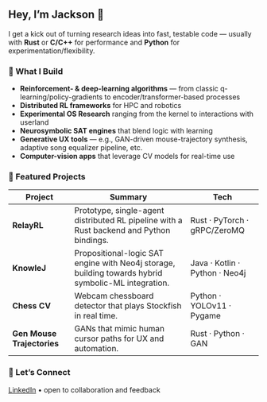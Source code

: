<!-- GitHub Profile README -->

## Hey, I’m Jackson 👋

I get a kick out of turning research ideas into fast, testable code — usually with **Rust** or **C/C++** for performance and **Python** for experimentation/flexibility.

### 🔧 What I Build
- **Reinforcement- & deep-learning algorithms** — from classic q-learning/policy-gradients to encoder/transformer-based processes
- **Distributed RL frameworks** for HPC and robotics
- **Experimental OS Research** ranging from the kernel to interactions with userland
- **Neurosymbolic SAT engines** that blend logic with learning
- **Generative UX tools** — e.g., GAN-driven mouse-trajectory synthesis, adaptive song equalizer pipeline, etc.
- **Computer-vision apps** that leverage CV models for real-time use

### 🌟 Featured Projects
| Project | Summary | Tech |
| ------- | ------- | ---- |
| **RelayRL** | Prototype, single-agent distributed RL pipeline with a Rust backend and Python bindings. | Rust · PyTorch · gRPC/ZeroMQ |
| **KnowleJ** | Propositional-logic SAT engine with Neo4j storage, building towards hybrid symbolic-ML integration. | Java · Kotlin · Python · Neo4j |
| **Chess CV** | Webcam chessboard detector that plays Stockfish in real time. | Python · YOLOv11 · Pygame |
| **Gen Mouse Trajectories** | GANs that mimic human cursor paths for UX and automation. | Rust · Python · GAN |

### 🤝 Let’s Connect
[LinkedIn](https://www.linkedin.com/in/jacksonr121/) • open to collaboration and feedback
